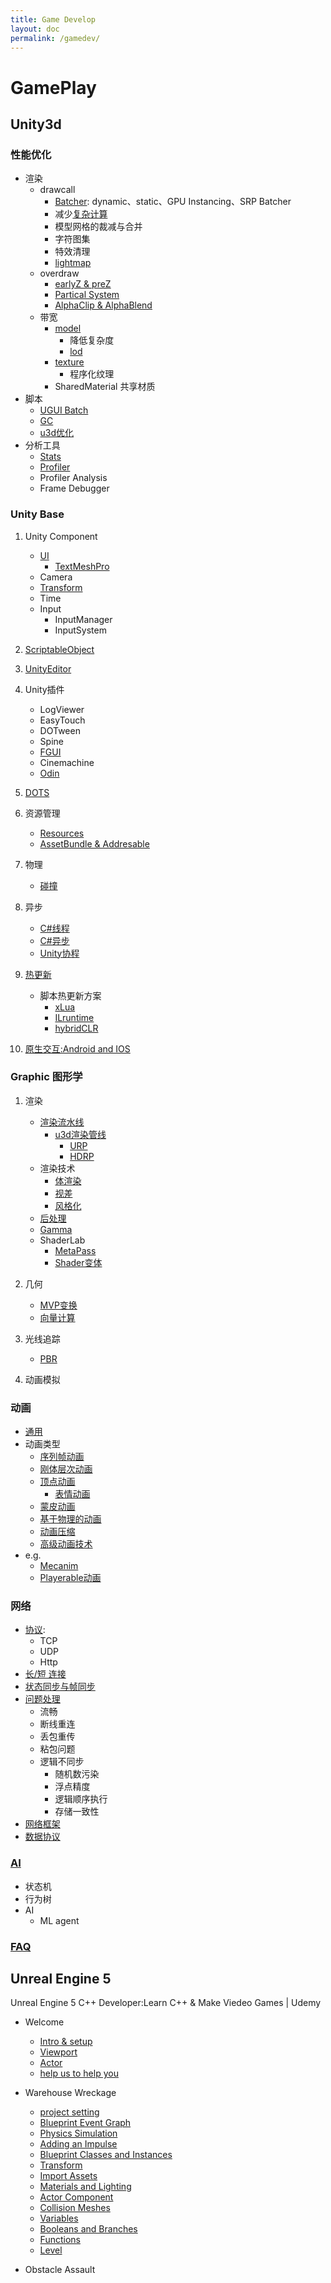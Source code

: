 ```yaml
---
title: Game Develop
layout: doc
permalink: /gamedev/
---
```


# GamePlay

## Unity3d

### 性能优化
- 渲染
    - drawcall
        - [Batcher](./render/render-batch.md): dynamic、static、GPU Instancing、SRP Batcher
        - 减少[复杂计算](./render/render-shader.md)
        - 模型网格的裁减与合并
	    - 字符图集
	    - 特效清理
        - [lightmap](./u3d/u3d-lightmap.md)        
    - overdraw
	    - [earlyZ & preZ](./render/render-earlyZ-and-preZ.md)
        - [Partical System](./u3d/u3d-ParticalSystem.md)
        - [AlphaClip & AlphaBlend](./render/render-AlphaClip-and-AlphaBlend.md)
    - 带宽
        - [model](./art/art-Modeling.md)
            - 降低复杂度
	        - [lod](./u3d/u3d-lod.md)
        - [texture](./art/art-texture.md)
            - 程序化纹理 
        - SharedMaterial 共享材质
- 脚本
    - [UGUI Batch](./u3d/u3d-render-ugui.md)
    - [GC](./cs/clr-gc.md)
    - [u3d优化](./u3d/u3d-optimize.md)
- 分析工具
    - [Stats](./u3d/u3d-stats.md)
    - [Profiler](./u3d/u3d-profiler.md)			
    - Profiler Analysis
    - Frame Debugger


### Unity Base
1. Unity Component
    - [UI](./u3d/u3d-ugui.md)  
        - [TextMeshPro](./u3d/u3d-textmeshpro.md)  
    - Camera  
    - [Transform](./render/render-transformation.md)  
    - Time  
    - Input
	    - InputManager
	    - InputSystem
2. [ScriptableObject](./u3d/u3d-ScriptableObject.md)

3. [UnityEditor](./u3d/u3d-editor-scripting.md)

4. Unity插件
    - LogViewer
    - EasyTouch
    - DOTween
	- Spine
    - [FGUI](./u3d/u3d-fgui.md)
    - Cinemachine
	- [Odin](./u3d/u3d-odin.md)

5. [DOTS](./u3d/u3d-dots.md)

6. 资源管理
    - [Resources](./u3d/u3d-resources.md)
    - [AssetBundle & Addresable](./u3d/u3d-addresable.md)

7. 物理
	- [碰撞](./physics/physics-collision.md)

8. 异步
    - [C#线程](./cs/cs-thread.md)
    - [C#异步](./cs/cs-async.md)
    - [Unity协程](./u3d/u3d-corotinue.md)
	
9. [热更新](./u3d/u3d-hotpatch.md)
	- 脚本热更新方案
	    - [xLua](./u3d/u3d-hotpatch-xlua.md)
	    - [ILruntime](./u3d/u3d-hotpatch-ilruntime.md)
	    - [hybridCLR](./u3d/u3d-hotpatch-hybridclr.md)

10. [原生交互:Android and IOS](./u3d/u3d-Android-and-IOS.md)


### Graphic 图形学
1. 渲染
    - [渲染流水线](./render/render-Pipeline.md)
        - [u3d渲染管线](./u3d//u3d-pipeline-base.md)
            - [URP](./u3d/u3d-pipeline-URP.md)
            - [HDRP](./u3d/u3d-pipeline-HDRP.md)
    - 渲染技术
	    - [体渲染](./render/render-volume.md)
	    - [视差](./render/render-parallax.md)
	    - [风格化](./render/render-stylized.md)
	- [后处理](./render/render-postprocess.md)
	- [Gamma](./render/render-gamma.md)
	- ShaderLab
	    - [MetaPass](./u3d/shaderlab-metapass.md)
		- [Shader变体](./u3d/shaderlab-variant.md)

2. 几何
	- [MVP变换](./render/render-mvp.md)
	- [向量计算](./render/render-transformation.md)
3. 光线追踪
	- [PBR](./render/render-pbr.md)
4. 动画模拟


### 动画
- [通用](./anime/anime-index.md)
- 动画类型
	- [序列帧动画](./anime/anime-sequence.md)
    - [刚体层次动画](./anime/anime-rigid.md)
    - [顶点动画](./anime/anime-vertex.md)
        - [表情动画](./anime/anime-morph.md)
    - [蒙皮动画](./anime/anime-skeletal.md)
    - [基于物理的动画](./anime/anime-physics.md)
    - [动画压缩](./anime/anime-pressed.md)
    - [高级动画技术](./anime/anime-tech.md)
- e.g.
	- [Mecanim](./u3d/u3d-anim-mecanim.md)
	- [Playerable动画](./u3d/u3d-anim-playable.md)


### 网络
- [协议](./network/net-proto-net.md):
    - TCP
    - UDP
    - Http
- [长/短 连接](./network/net-link.md)
- [状态同步与帧同步](./network/net-sync.md)
- [问题处理](./network/net-problem.md)
    - 流畅
    - 断线重连
    - 丢包重传
    - 粘包问题
    - 逻辑不同步
        - 随机数污染
		- 浮点精度
		- 逻辑顺序执行
		- 存储一致性
- [网络框架](./network/net-frame.md)
- [数据协议](./network/net-proto-data.md)


### [AI](./u3d/u3d-ai.md)
- 状态机
- 行为树
- AI
    - ML agent


### [FAQ](./FAQ.md)


## Unreal Engine 5
Unreal Engine 5 C++ Developer:Learn C++ & Make Viedeo Games | Udemy
- Welcome
    - [Intro & setup](./ue5/ue5-Intro-and%20Setup.md)
    - [Viewport](./ue5/ue5-editor-navigate-viewport.md)
    - [Actor](./ue5/ue5-blueprint-actor.md)
	- [help us to help you](./ue5/ue5-FAQ.md)

- Warehouse Wreckage
	- [project setting](./ue5/ue5-editor-setting-project.md)
	- [Blueprint Event Graph](./ue5/ue5-blueprint-event-graph.md)
	- [Physics Simulation](./ue5/ue5-physics-base.md)
	- [Adding an Impulse](./ue5/ue5-physics-force.md)
	- [Blueprint Classes and Instances](./ue5/ue5-blueprint-class.md)
    - [Transform](./ue5/ue5-transformation.md)
	- [Import Assets](./ue5/ue5-editor-import-assets.md)
	- [Materials and Lighting](./ue5/ue5-render-material-and-light.md)
	- [Actor Component](./ue5/ue5-component-base.md)
	- [Collision Meshes](./ue5/ue5-physics-collision.md)
	- [Variables](./ue5/ue5-blueprint-variable.md)
	- [Booleans and Branches](./ue5/ue5-blueprint-branch.md)
	- [Functions](./ue5/ue5-blueprint-function.md)
    - [Level](./ue5/ue5-blueprint-level.md)

- Obstacle Assault